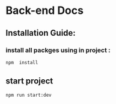 # Back-end Docs
## Installation Guide:
### install all packges using in project :
```
npm  install 
```
## start project
```
npm run start:dev
```